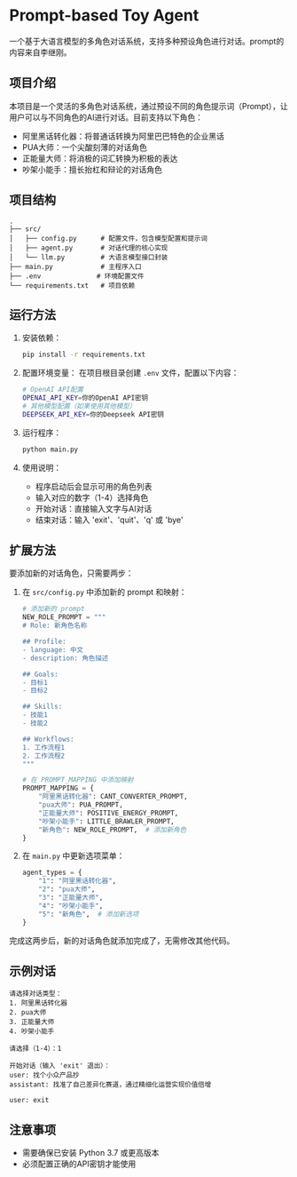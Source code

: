# Prompt-based Toy Agent

一个基于大语言模型的多角色对话系统，支持多种预设角色进行对话。prompt的内容来自李继刚。

## 项目介绍

本项目是一个灵活的多角色对话系统，通过预设不同的角色提示词（Prompt），让用户可以与不同角色的AI进行对话。目前支持以下角色：

- 阿里黑话转化器：将普通话转换为阿里巴巴特色的企业黑话
- PUA大师：一个尖酸刻薄的对话角色
- 正能量大师：将消极的词汇转换为积极的表达
- 吵架小能手：擅长抬杠和辩论的对话角色

## 项目结构

```
.
├── src/
│   ├── config.py      # 配置文件，包含模型配置和提示词
│   ├── agent.py       # 对话代理的核心实现
│   └── llm.py         # 大语言模型接口封装
├── main.py            # 主程序入口
├── .env              # 环境配置文件
└── requirements.txt   # 项目依赖
```

## 运行方法

1. 安装依赖：
   ```bash
   pip install -r requirements.txt
   ```

2. 配置环境变量：
   在项目根目录创建 `.env` 文件，配置以下内容：
   ```bash
   # OpenAI API配置
   OPENAI_API_KEY=你的OpenAI API密钥
   # 其他模型配置（如果使用其他模型）
   DEEPSEEK_API_KEY=你的Deepseek API密钥
   ```

3. 运行程序：
   ```bash
   python main.py
   ```

4. 使用说明：
   - 程序启动后会显示可用的角色列表
   - 输入对应的数字（1-4）选择角色
   - 开始对话：直接输入文字与AI对话
   - 结束对话：输入 'exit'、'quit'、'q' 或 'bye'

## 扩展方法

要添加新的对话角色，只需要两步：

1. 在 `src/config.py` 中添加新的 prompt 和映射：
   ```python
   # 添加新的 prompt
   NEW_ROLE_PROMPT = """
   # Role: 新角色名称

   ## Profile:
   - language: 中文
   - description: 角色描述

   ## Goals:
   - 目标1
   - 目标2

   ## Skills:
   - 技能1
   - 技能2

   ## Workflows:
   1. 工作流程1
   2. 工作流程2
   """

   # 在 PROMPT_MAPPING 中添加映射
   PROMPT_MAPPING = {
       "阿里黑话转化器": CANT_CONVERTER_PROMPT,
       "pua大师": PUA_PROMPT,
       "正能量大师": POSITIVE_ENERGY_PROMPT,
       "吵架小能手": LITTLE_BRAWLER_PROMPT,
       "新角色": NEW_ROLE_PROMPT,  # 添加新角色
   }
   ```

2. 在 `main.py` 中更新选项菜单：
   ```python
   agent_types = {
       "1": "阿里黑话转化器",
       "2": "pua大师",
       "3": "正能量大师",
       "4": "吵架小能手",
       "5": "新角色",  # 添加新选项
   }
   ```

完成这两步后，新的对话角色就添加完成了，无需修改其他代码。

## 示例对话

```
请选择对话类型：
1. 阿里黑话转化器
2. pua大师
3. 正能量大师
4. 吵架小能手

请选择（1-4）：1

开始对话（输入 'exit' 退出）：
user: 找个小众产品抄
assistant: 找准了自己差异化赛道，通过精细化运营实现价值倍增

user: exit
```

## 注意事项

- 需要确保已安装 Python 3.7 或更高版本
- 必须配置正确的API密钥才能使用
